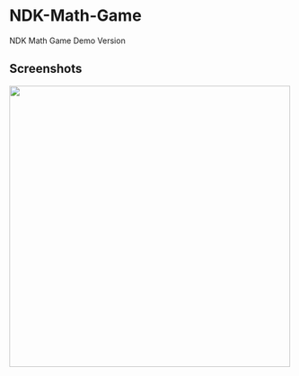 # NDK-Math-Game
NDK Math Game Demo Version

## Screenshots

<a href="https://github.com/Ilhom0549/NDK-Math-Game/blob/master/resource/images/1.png" target="_blank"><img src="https://github.com/Ilhom0549/NDK-Math-Game
/blob/master/resource/images/2.png" height="500"></a>
